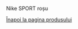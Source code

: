 Nike SPORT roșu
<html lang="en">
<head>
    <meta charset="UTF-8">
    <meta name="viewport" content="width=device-width, initial-scale=1.3">
    <title>3D Model View</title>
    <script type="module" src="https://unpkg.com/@google/model-viewer"></script>
    <style>
        body {
            perspective: 1000px;
        }
        #iosMessage, #androidMessage {
            display: none;
            font-weight: bold;
            text-shadow: 3px 3px 4px black; /* Schimbat culoarea umbrei în negru */
            animation: rotateYInfinite 2s linear infinite; /* Modificat pentru rotație pe verticală și repetiție la infinit */
        }
        @keyframes rotateYInfinite {
            0%, 100% {
                transform: rotateY(0deg);
            }
            50% {
                transform: rotateY(100deg);
            }
        }
        .bounce {
            display: inline-block;
            animation: bounce 1s infinite;
        }
        @keyframes bounce {
            0%, 100% {
                transform: translateY(0);
            }
            50% {
                transform: translateY(-5px);
            }
        }
    </style>
</head>
<body>

<p id="iosMessage">Model 3D</p>
<p id="androidMessage">Model 3D</p>

<p><a href="https://vimeo.com/user74836700">Înapoi la pagina produsului</a></p>

<model-viewer src="Avatar4.glb" ios-src="Avatar4.usdz" ar ar-modes="webxr scene-viewer quick-look" camera-controls auto-rotate environment-image="neutral" shadow-intensity="4" alt="A 3D model of an avatar"></model-viewer>

<p id="arInstructionAndroid" style="display:none;">Apasă pe acest buton pentru a vedea <span class="bounce">↑</span> produsul în camera ta.</p>
<p id="arInstructionIOS" style="display:none;">Apasă pe acest buton pentru a vedea <span class="bounce">↑</span> produsul în camera ta.</p>

<script>
    function showMessageBasedOnOS() {
        var ua = navigator.userAgent || navigator.vendor || window.opera;
        if (/iPad|iPhone|iPod/.test(ua) && !window.MSStream) {
            document.getElementById('iosMessage').style.display = 'block';
            document.getElementById('arInstructionIOS').style.display = 'block';
            document.getElementById('androidMessage').style.display = 'none';
        } else if (/android/i.test(ua)) {
            document.getElementById('androidMessage').style.display = 'block';
            document.getElementById('arInstructionAndroid').style.display = 'block';
            document.getElementById('iosMessage').style.display = 'none';
        }
    }
    showMessageBasedOnOS();
</script>

</body>
</html>
